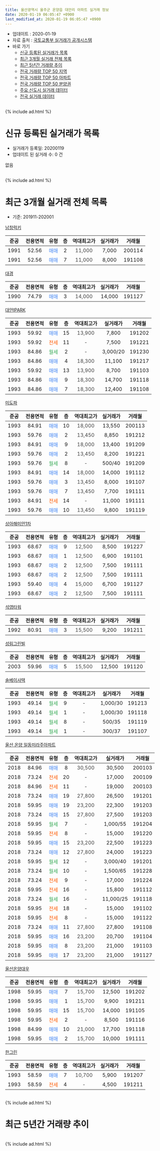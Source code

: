 ```yaml
---
title: 울산광역시 울주군 온양읍 대안리 아파트 실거래 정보
date: 2020-01-19 06:05:47 +0900
last_modified_at: 2020-01-19 06:05:47 +0900
---
```


* 업데이트 : 2020-01-19
* 자료 출처 : [국토교통부 실거래가 공개시스템](http://rt.molit.go.kr)
* 바로 가기
    * [신규 등록된 실거래가 목록](#신규-등록된-실거래가-목록)
    * [최근 3개월 실거래 전체 목록](#최근-3개월-실거래-전체-목록)
    * [최근 5년간 거래량 추이](#최근-5년간-거래량-추이)
    * [전국 거래량 TOP 50 지역](https://apt-info.github.io/apt-trade-info/최근-3개월-전국에서-가장-거래가-많이-발생한-지역)
    * [전국 거래량 TOP 50 아파트](https://apt-info.github.io/apt-trade-info/최근-3개월-전국에서-가장-거래가-많이-발생한-아파트)
    * [전국 거래량 TOP 50 분양권](https://apt-info.github.io/apt-trade-info/최근-3개월-전국에서-가장-거래가-많이-발생한-분양권)
    * [주요 신도시 실거래 데이터](https://apt-info.github.io/apt-trade-info/주요-신도시)
    * [전국 실거래 데이터](https://apt-info.github.io/apt-trade-info/전국)
<br>
{% include ad.html %}
<br>

# 신규 등록된 실거래가 목록
* 실거래가 등록일: 20200119
* 업데이트 된 실거래 수: 0 건

없음

<br>
{% include ad.html %}
<br>

# 최근 3개월 실거래 전체 목록
* 기준: 201911-202001


[남창럭키](https://search.naver.com/search.naver?query=%EC%9A%B8%EC%82%B0%EA%B4%91%EC%97%AD%EC%8B%9C+%EC%9A%B8%EC%A3%BC%EA%B5%B0+%EC%98%A8%EC%96%91%EC%9D%8D+%EB%8C%80%EC%95%88%EB%A6%AC+%EB%82%A8%EC%B0%BD%EB%9F%AD%ED%82%A4)

|준공|전용면적|유형|층|역대최고가|실거래가|거래월|
|:---:|:---:|:---:|:---:|:---:|:---:|:---:|
|1991|52.56|<span style="color:#4285f3">매매</span>|2|<span style="color:#444444">11,000</span>|7,000|200114|
|1991|52.56|<span style="color:#4285f3">매매</span>|7|<span style="color:#444444">11,000</span>|8,000|191108|

[대경](https://search.naver.com/search.naver?query=%EC%9A%B8%EC%82%B0%EA%B4%91%EC%97%AD%EC%8B%9C+%EC%9A%B8%EC%A3%BC%EA%B5%B0+%EC%98%A8%EC%96%91%EC%9D%8D+%EB%8C%80%EC%95%88%EB%A6%AC+%EB%8C%80%EA%B2%BD)

|준공|전용면적|유형|층|역대최고가|실거래가|거래월|
|:---:|:---:|:---:|:---:|:---:|:---:|:---:|
|1990|74.79|<span style="color:#4285f3">매매</span>|3|<span style="color:#444444">14,000</span>|14,000|191127|

[대안IPARK](https://search.naver.com/search.naver?query=%EC%9A%B8%EC%82%B0%EA%B4%91%EC%97%AD%EC%8B%9C+%EC%9A%B8%EC%A3%BC%EA%B5%B0+%EC%98%A8%EC%96%91%EC%9D%8D+%EB%8C%80%EC%95%88%EB%A6%AC+%EB%8C%80%EC%95%88IPARK)

|준공|전용면적|유형|층|역대최고가|실거래가|거래월|
|:---:|:---:|:---:|:---:|:---:|:---:|:---:|
|1993|59.92|<span style="color:#4285f3">매매</span>|15|<span style="color:#444444">13,900</span>|7,800|191202|
|1993|59.92|<span style="color:#ff5a00">전세</span>|11|<span style="color:#444444">-</span>|7,500|191221|
|1993|84.86|<span style="color:#34a853">월세</span>|2|<span style="color:#444444">-</span>|3,000/20|191230|
|1993|84.86|<span style="color:#4285f3">매매</span>|4|<span style="color:#444444">18,300</span>|11,100|191217|
|1993|59.92|<span style="color:#4285f3">매매</span>|13|<span style="color:#444444">13,900</span>|8,700|191103|
|1993|84.86|<span style="color:#4285f3">매매</span>|9|<span style="color:#444444">18,300</span>|14,700|191118|
|1993|84.86|<span style="color:#4285f3">매매</span>|7|<span style="color:#444444">18,300</span>|12,400|191108|

[미도파](https://search.naver.com/search.naver?query=%EC%9A%B8%EC%82%B0%EA%B4%91%EC%97%AD%EC%8B%9C+%EC%9A%B8%EC%A3%BC%EA%B5%B0+%EC%98%A8%EC%96%91%EC%9D%8D+%EB%8C%80%EC%95%88%EB%A6%AC+%EB%AF%B8%EB%8F%84%ED%8C%8C)

|준공|전용면적|유형|층|역대최고가|실거래가|거래월|
|:---:|:---:|:---:|:---:|:---:|:---:|:---:|
|1993|84.91|<span style="color:#4285f3">매매</span>|10|<span style="color:#444444">18,000</span>|13,550|200113|
|1993|59.76|<span style="color:#4285f3">매매</span>|2|<span style="color:#444444">13,450</span>|8,850|191212|
|1993|84.91|<span style="color:#4285f3">매매</span>|9|<span style="color:#444444">18,000</span>|13,400|191209|
|1993|59.76|<span style="color:#4285f3">매매</span>|2|<span style="color:#444444">13,450</span>|8,200|191221|
|1993|59.76|<span style="color:#34a853">월세</span>|8|<span style="color:#444444">-</span>|500/40|191209|
|1993|84.91|<span style="color:#4285f3">매매</span>|14|<span style="color:#444444">18,000</span>|14,000|191112|
|1993|59.76|<span style="color:#4285f3">매매</span>|3|<span style="color:#444444">13,450</span>|8,000|191107|
|1993|59.76|<span style="color:#4285f3">매매</span>|7|<span style="color:#444444">13,450</span>|7,700|191111|
|1993|84.91|<span style="color:#ff5a00">전세</span>|14|<span style="color:#444444">-</span>|11,000|191111|
|1993|59.76|<span style="color:#4285f3">매매</span>|10|<span style="color:#444444">13,450</span>|9,800|191119|

[상아해미안1차](https://search.naver.com/search.naver?query=%EC%9A%B8%EC%82%B0%EA%B4%91%EC%97%AD%EC%8B%9C+%EC%9A%B8%EC%A3%BC%EA%B5%B0+%EC%98%A8%EC%96%91%EC%9D%8D+%EB%8C%80%EC%95%88%EB%A6%AC+%EC%83%81%EC%95%84%ED%95%B4%EB%AF%B8%EC%95%881%EC%B0%A8)

|준공|전용면적|유형|층|역대최고가|실거래가|거래월|
|:---:|:---:|:---:|:---:|:---:|:---:|:---:|
|1993|68.67|<span style="color:#4285f3">매매</span>|9|<span style="color:#444444">12,500</span>|8,500|191227|
|1993|68.67|<span style="color:#4285f3">매매</span>|1|<span style="color:#444444">12,500</span>|6,900|191101|
|1993|68.67|<span style="color:#4285f3">매매</span>|2|<span style="color:#444444">12,500</span>|7,500|191111|
|1993|68.67|<span style="color:#4285f3">매매</span>|2|<span style="color:#444444">12,500</span>|7,500|191111|
|1993|59.40|<span style="color:#4285f3">매매</span>|4|<span style="color:#444444">15,000</span>|6,700|191127|
|1993|68.67|<span style="color:#4285f3">매매</span>|2|<span style="color:#444444">12,500</span>|7,500|191111|

[석영타워](https://search.naver.com/search.naver?query=%EC%9A%B8%EC%82%B0%EA%B4%91%EC%97%AD%EC%8B%9C+%EC%9A%B8%EC%A3%BC%EA%B5%B0+%EC%98%A8%EC%96%91%EC%9D%8D+%EB%8C%80%EC%95%88%EB%A6%AC+%EC%84%9D%EC%98%81%ED%83%80%EC%9B%8C)

|준공|전용면적|유형|층|역대최고가|실거래가|거래월|
|:---:|:---:|:---:|:---:|:---:|:---:|:---:|
|1992|80.91|<span style="color:#4285f3">매매</span>|3|<span style="color:#444444">15,500</span>|9,200|191211|

[성림그린빌](https://search.naver.com/search.naver?query=%EC%9A%B8%EC%82%B0%EA%B4%91%EC%97%AD%EC%8B%9C+%EC%9A%B8%EC%A3%BC%EA%B5%B0+%EC%98%A8%EC%96%91%EC%9D%8D+%EB%8C%80%EC%95%88%EB%A6%AC+%EC%84%B1%EB%A6%BC%EA%B7%B8%EB%A6%B0%EB%B9%8C)

|준공|전용면적|유형|층|역대최고가|실거래가|거래월|
|:---:|:---:|:---:|:---:|:---:|:---:|:---:|
|2003|59.96|<span style="color:#4285f3">매매</span>|5|<span style="color:#444444">15,500</span>|12,500|191120|

[솔베이사택](https://search.naver.com/search.naver?query=%EC%9A%B8%EC%82%B0%EA%B4%91%EC%97%AD%EC%8B%9C+%EC%9A%B8%EC%A3%BC%EA%B5%B0+%EC%98%A8%EC%96%91%EC%9D%8D+%EB%8C%80%EC%95%88%EB%A6%AC+%EC%86%94%EB%B2%A0%EC%9D%B4%EC%82%AC%ED%83%9D)

|준공|전용면적|유형|층|역대최고가|실거래가|거래월|
|:---:|:---:|:---:|:---:|:---:|:---:|:---:|
|1993|49.14|<span style="color:#34a853">월세</span>|9|<span style="color:#444444">-</span>|1,000/30|191213|
|1993|49.14|<span style="color:#34a853">월세</span>|1|<span style="color:#444444">-</span>|1,000/30|191118|
|1993|49.14|<span style="color:#34a853">월세</span>|8|<span style="color:#444444">-</span>|500/35|191119|
|1993|49.14|<span style="color:#34a853">월세</span>|1|<span style="color:#444444">-</span>|300/37|191107|

[울산 온양 일동미라주아파트](https://search.naver.com/search.naver?query=%EC%9A%B8%EC%82%B0%EA%B4%91%EC%97%AD%EC%8B%9C+%EC%9A%B8%EC%A3%BC%EA%B5%B0+%EC%98%A8%EC%96%91%EC%9D%8D+%EB%8C%80%EC%95%88%EB%A6%AC+%EC%9A%B8%EC%82%B0+%EC%98%A8%EC%96%91+%EC%9D%BC%EB%8F%99%EB%AF%B8%EB%9D%BC%EC%A3%BC%EC%95%84%ED%8C%8C%ED%8A%B8)

|준공|전용면적|유형|층|역대최고가|실거래가|거래월|
|:---:|:---:|:---:|:---:|:---:|:---:|:---:|
|2018|84.96|<span style="color:#4285f3">매매</span>|8|<span style="color:#444444">30,500</span>|30,500|200103|
|2018|73.24|<span style="color:#ff5a00">전세</span>|20|<span style="color:#444444">-</span>|17,000|200109|
|2018|84.96|<span style="color:#ff5a00">전세</span>|11|<span style="color:#444444">-</span>|19,000|200103|
|2018|73.24|<span style="color:#4285f3">매매</span>|19|<span style="color:#444444">27,800</span>|26,500|191201|
|2018|59.95|<span style="color:#4285f3">매매</span>|19|<span style="color:#444444">23,200</span>|22,300|191203|
|2018|73.24|<span style="color:#4285f3">매매</span>|15|<span style="color:#444444">27,800</span>|27,500|191203|
|2018|59.95|<span style="color:#34a853">월세</span>|7|<span style="color:#444444">-</span>|1,000/55|191204|
|2018|59.95|<span style="color:#ff5a00">전세</span>|8|<span style="color:#444444">-</span>|15,000|191220|
|2018|59.95|<span style="color:#4285f3">매매</span>|15|<span style="color:#444444">23,200</span>|22,500|191223|
|2018|73.24|<span style="color:#4285f3">매매</span>|12|<span style="color:#444444">27,800</span>|24,000|191223|
|2018|59.95|<span style="color:#34a853">월세</span>|12|<span style="color:#444444">-</span>|3,000/40|191201|
|2018|73.24|<span style="color:#34a853">월세</span>|10|<span style="color:#444444">-</span>|1,500/65|191228|
|2018|73.24|<span style="color:#ff5a00">전세</span>|9|<span style="color:#444444">-</span>|17,000|191224|
|2018|59.95|<span style="color:#ff5a00">전세</span>|16|<span style="color:#444444">-</span>|15,800|191112|
|2018|73.24|<span style="color:#34a853">월세</span>|16|<span style="color:#444444">-</span>|11,000/25|191118|
|2018|59.95|<span style="color:#ff5a00">전세</span>|18|<span style="color:#444444">-</span>|15,000|191102|
|2018|59.95|<span style="color:#ff5a00">전세</span>|8|<span style="color:#444444">-</span>|15,000|191122|
|2018|73.24|<span style="color:#4285f3">매매</span>|11|<span style="color:#444444">27,800</span>|27,800|191108|
|2018|59.95|<span style="color:#4285f3">매매</span>|16|<span style="color:#444444">23,200</span>|20,700|191104|
|2018|59.95|<span style="color:#4285f3">매매</span>|8|<span style="color:#444444">23,200</span>|21,000|191103|
|2018|59.95|<span style="color:#4285f3">매매</span>|17|<span style="color:#444444">23,200</span>|21,000|191127|


<script async src="//pagead2.googlesyndication.com/pagead/js/adsbygoogle.js"></script>
<!-- 기본 -->
<ins class="adsbygoogle"
     style="display:block"
     data-ad-client="ca-pub-1142216861245946"
     data-ad-slot="4805727019"
     data-ad-format="auto"
     data-full-width-responsive="true"></ins>
<script>
(adsbygoogle = window.adsbygoogle || []).push({});
</script>


[울산온양대우](https://search.naver.com/search.naver?query=%EC%9A%B8%EC%82%B0%EA%B4%91%EC%97%AD%EC%8B%9C+%EC%9A%B8%EC%A3%BC%EA%B5%B0+%EC%98%A8%EC%96%91%EC%9D%8D+%EB%8C%80%EC%95%88%EB%A6%AC+%EC%9A%B8%EC%82%B0%EC%98%A8%EC%96%91%EB%8C%80%EC%9A%B0)

|준공|전용면적|유형|층|역대최고가|실거래가|거래월|
|:---:|:---:|:---:|:---:|:---:|:---:|:---:|
|1998|59.95|<span style="color:#4285f3">매매</span>|7|<span style="color:#444444">15,700</span>|12,500|191202|
|1998|59.95|<span style="color:#4285f3">매매</span>|1|<span style="color:#444444">15,700</span>|9,900|191211|
|1998|59.95|<span style="color:#4285f3">매매</span>|15|<span style="color:#444444">15,700</span>|14,000|191105|
|1998|59.95|<span style="color:#ff5a00">전세</span>|2|<span style="color:#444444">-</span>|8,500|191116|
|1998|84.99|<span style="color:#4285f3">매매</span>|10|<span style="color:#444444">21,000</span>|17,700|191118|
|1998|59.95|<span style="color:#4285f3">매매</span>|2|<span style="color:#444444">15,700</span>|10,000|191111|

[한그린](https://search.naver.com/search.naver?query=%EC%9A%B8%EC%82%B0%EA%B4%91%EC%97%AD%EC%8B%9C+%EC%9A%B8%EC%A3%BC%EA%B5%B0+%EC%98%A8%EC%96%91%EC%9D%8D+%EB%8C%80%EC%95%88%EB%A6%AC+%ED%95%9C%EA%B7%B8%EB%A6%B0)

|준공|전용면적|유형|층|역대최고가|실거래가|거래월|
|:---:|:---:|:---:|:---:|:---:|:---:|:---:|
|1993|58.59|<span style="color:#4285f3">매매</span>|7|<span style="color:#444444">10,700</span>|5,900|191207|
|1993|58.59|<span style="color:#ff5a00">전세</span>|4|<span style="color:#444444">-</span>|4,500|191211|


<br>
{% include ad.html %}
<br>

# 최근 5년간 거래량 추이


<div style="width:100%;">
    <canvas id="deal_progress" height="200"></canvas>
</div>

<script>
new Chart(document.getElementById("deal_progress"), {
    type: 'line',
    data: {
        labels: ['201501','201502','201503','201504','201505','201506','201507','201508','201509','201510','201511','201512','201601','201602','201603','201604','201605','201606','201607','201608','201609','201610','201611','201612','201701','201702','201703','201704','201705','201706','201707','201708','201709','201710','201711','201712','201801','201802','201803','201804','201805','201806','201807','201808','201809','201810','201811','201812','201901','201902','201903','201904','201905','201906','201907','201908','201909','201910','201911','201912','202001'],
        datasets: [{
            label: '매매',
            pointRadius: 1,
            data: [31, 14, 31, 22, 27, 34, 34, 27, 28, 25, 34, 25, 15, 12, 32, 22, 16, 22, 20, 20, 16, 19, 20, 13, 10, 17, 24, 14, 12, 27, 20, 23, 31, 16, 16, 17, 38, 33, 43, 27, 24, 20, 14, 19, 23, 16, 26, 14, 20, 11, 17, 19, 13, 12, 15, 12, 13, 21, 22, 15, 3],
            borderColor: "rgba(255, 201, 14, 1)",
            backgroundColor: "rgba(255, 201, 14, 0.5)",
            fill: false,
            lineTension: 0
        },{
            label: '전월세',
            pointRadius: 1,
            data: [9, 8, 11, 5, 7, 6, 11, 3, 7, 13, 17, 9, 13, 10, 8, 10, 15, 12, 10, 7, 10, 7, 1, 9, 9, 8, 7, 10, 5, 10, 7, 11, 7, 9, 10, 10, 22, 28, 43, 31, 32, 24, 19, 25, 14, 17, 10, 10, 9, 9, 14, 8, 12, 12, 8, 9, 9, 7, 9, 10, 2],
            borderColor: "rgba(0, 141, 185, 1)",
            backgroundColor: "rgba(0, 141, 185, 0.5)",
            fill: false,
            lineTension: 0
        }
        ]
    },
    options: {
        responsive: true,
        title: {
            display: false
        },
        tooltips: {
            mode: 'index',
            intersect: false
        },
        hover: {
            mode: 'nearest',
            intersect: true
        },
        scales: {
            xAxes: [{
                display: true,
                scaleLabel: {
                    display: true,
                    labelString: '년/월'
                }
            }],
            yAxes: [{
                display: true,
                ticks: {
                    suggestedMin: 0,
                },
                scaleLabel: {
                    display: true,
                    labelString: '실거래 수'
                }
            }]
        }
    }
});

</script>


<br>
{% include ad.html %}
<br>

